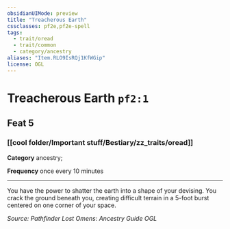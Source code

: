 ```yaml
---
obsidianUIMode: preview
title: "Treacherous Earth"
cssclasses: pf2e,pf2e-spell
tags:
  - trait/oread
  - trait/common
  - category/ancestry
aliases: "Item.RLO9IsRQj1KfWGip"
license: OGL
---
```

# Treacherous Earth `pf2:1`
## Feat 5
### [[cool folder/Important stuff/Bestiary/zz_traits/oread]]

**Category** ancestry; 




**Frequency** once every 10 minutes

* * *

You have the power to shatter the earth into a shape of your devising. You crack the ground beneath you, creating difficult terrain in a 5-foot burst centered on one corner of your space.

*Source: Pathfinder Lost Omens: Ancestry Guide*
*OGL*